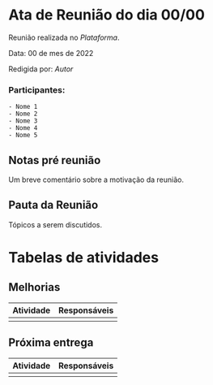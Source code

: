 # Ata de Reunião do dia 00/00

Reunião realizada no _Plataforma_.

Data: 00 de mes de 2022

Redigida por: _Autor_

### Participantes:

    - Nome 1
    - Nome 2
    - Nome 3
    - Nome 4
    - Nome 5

## Notas pré reunião

Um breve comentário sobre a motivação da reunião.

## Pauta da Reunião

Tópicos a serem discutidos.

# Tabelas de atividades
## Melhorias

| Atividade         | Responsáveis   |
|-------------------|----------------|
|   |     |

## Próxima entrega

| Atividade         | Responsáveis   |
|-------------------|----------------|
|   |     |